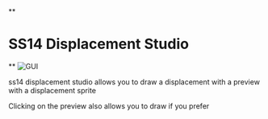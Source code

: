 **

# SS14 Displacement Studio

**
![GUI](https://freeimghost.net/i/Screenshot-2025-06-05-233545.xjnV6l)

ss14 displacement studio allows you to draw a displacement with a preview with a displacement sprite

Clicking on the preview also allows you to draw if you prefer
